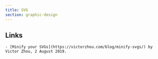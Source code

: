 ```yaml
---
title: SVG
section: graphic-design
---
```


## Links

    - [Minify your SVGs](https://victorzhou.com/blog/minify-svgs/) by Victor Zhou, 2 August 2019.
